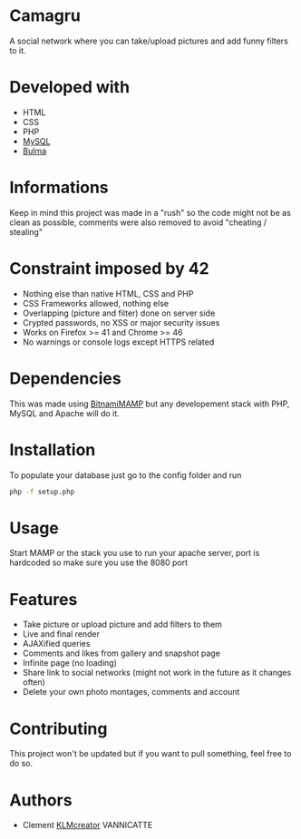 # Camagru

A social network where you can take/upload pictures and add funny filters to it.

# Developed with

- HTML
- CSS
- PHP
- [MySQL](https://www.mysql.com/)
- [Bulma](https://bulma.io/)

# Informations

Keep in mind this project was made in a "rush" so the code might not be as clean as possible, comments were also removed to avoid "cheating / stealing"

# Constraint imposed by 42

- Nothing else than native HTML, CSS and PHP
- CSS Frameworks allowed, nothing else
- Overlapping (picture and filter) done on server side
- Crypted passwords, no XSS or major security issues
- Works on Firefox >= 41 and Chrome >= 46
- No warnings or console logs except HTTPS related

# Dependencies

This was made using [BitnamiMAMP](https://bitnami.com/stack/mamp) but any developement stack with PHP, MySQL and Apache will do it.

# Installation

To populate your database just go to the config folder and run

```bash
php -f setup.php
```

# Usage

Start MAMP or the stack you use to run your apache server, port is hardcoded so make sure you use the 8080 port

# Features

- Take picture or upload picture and add filters to them<br />
- Live and final render<br />
- AJAXified queries<br />
- Comments and likes from gallery and snapshot page<br />
- Infinite page (no loading)
- Share link to social networks (might not work in the future as it changes often)<br />
- Delete your own photo montages, comments and account

# Contributing

This project won't be updated but if you want to pull something, feel free to do so.

# Authors

- Clement [KLMcreator](https://github.com/KLMcreator) VANNICATTE

